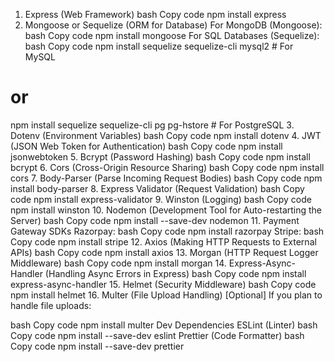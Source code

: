 1. Express (Web Framework)
   bash
   Copy code
   npm install express
2. Mongoose or Sequelize (ORM for Database)
   For MongoDB (Mongoose):
   bash
   Copy code
   npm install mongoose
   For SQL Databases (Sequelize):
   bash
   Copy code
   npm install sequelize sequelize-cli mysql2 # For MySQL

# or

npm install sequelize sequelize-cli pg pg-hstore # For PostgreSQL 3. Dotenv (Environment Variables)
bash
Copy code
npm install dotenv 4. JWT (JSON Web Token for Authentication)
bash
Copy code
npm install jsonwebtoken 5. Bcrypt (Password Hashing)
bash
Copy code
npm install bcrypt 6. Cors (Cross-Origin Resource Sharing)
bash
Copy code
npm install cors 7. Body-Parser (Parse Incoming Request Bodies)
bash
Copy code
npm install body-parser 8. Express Validator (Request Validation)
bash
Copy code
npm install express-validator 9. Winston (Logging)
bash
Copy code
npm install winston 10. Nodemon (Development Tool for Auto-restarting the Server)
bash
Copy code
npm install --save-dev nodemon 11. Payment Gateway SDKs
Razorpay:
bash
Copy code
npm install razorpay
Stripe:
bash
Copy code
npm install stripe 12. Axios (Making HTTP Requests to External APIs)
bash
Copy code
npm install axios 13. Morgan (HTTP Request Logger Middleware)
bash
Copy code
npm install morgan 14. Express-Async-Handler (Handling Async Errors in Express)
bash
Copy code
npm install express-async-handler 15. Helmet (Security Middleware)
bash
Copy code
npm install helmet 16. Multer (File Upload Handling) [Optional]
If you plan to handle file uploads:

bash
Copy code
npm install multer
Dev Dependencies
ESLint (Linter)
bash
Copy code
npm install --save-dev eslint
Prettier (Code Formatter)
bash
Copy code
npm install --save-dev prettier
